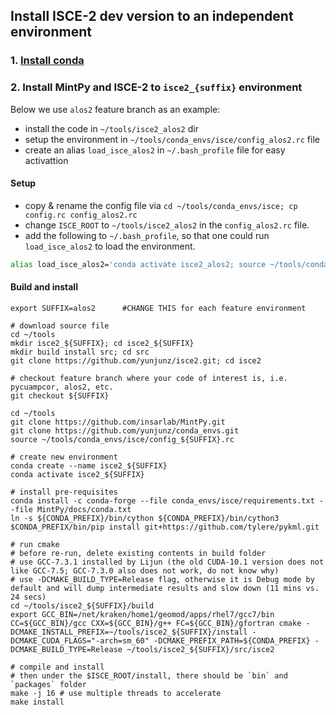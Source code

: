 ## Install ISCE-2 dev version to an independent environment

### 1. [Install conda](../master/README.md#1-install-conda)

### 2. Install MintPy and ISCE-2 to `isce2_{suffix}` environment

Below we use `alos2` feature branch as an example:
+ install the code in `~/tools/isce2_alos2` dir
+ setup the environment in `~/tools/conda_envs/isce/config_alos2.rc` file
+ create an alias `load_isce_alos2` in `~/.bash_profile` file for easy activattion

#### Setup

+ copy & rename the config file via `cd ~/tools/conda_envs/isce; cp config.rc config_alos2.rc`
+ change `ISCE_ROOT` to `~/tools/isce2_alos2` in the `config_alos2.rc` file.
+ add the following to `~/.bash_profile`, so that one could run `load_isce_alos2` to load the environment.

```bash
alias load_isce_alos2='conda activate isce2_alos2; source ~/tools/conda_envs/isce/config_alos2.rc'
```

#### Build and install

```
export SUFFIX=alos2      #CHANGE THIS for each feature environment

# download source file
cd ~/tools
mkdir isce2_${SUFFIX}; cd isce2_${SUFFIX}
mkdir build install src; cd src
git clone https://github.com/yunjunz/isce2.git; cd isce2

# checkout feature branch where your code of interest is, i.e. pycuampcor, alos2, etc.
git checkout ${SUFFIX}

cd ~/tools
git clone https://github.com/insarlab/MintPy.git
git clone https://github.com/yunjunz/conda_envs.git
source ~/tools/conda_envs/isce/config_${SUFFIX}.rc

# create new environment
conda create --name isce2_${SUFFIX}
conda activate isce2_${SUFFIX}

# install pre-requisites
conda install -c conda-forge --file conda_envs/isce/requirements.txt --file MintPy/docs/conda.txt
ln -s ${CONDA_PREFIX}/bin/cython ${CONDA_PREFIX}/bin/cython3
$CONDA_PREFIX/bin/pip install git+https://github.com/tylere/pykml.git

# run cmake
# before re-run, delete existing contents in build folder
# use GCC-7.3.1 installed by Lijun (the old CUDA-10.1 version does not like GCC-7.5; GCC-7.3.0 also does not work, do not know why)
# use -DCMAKE_BUILD_TYPE=Release flag, otherwise it is Debug mode by default and will dump intermediate results and slow down (11 mins vs. 24 secs)
cd ~/tools/isce2_${SUFFIX}/build
export GCC_BIN=/net/kraken/home1/geomod/apps/rhel7/gcc7/bin
CC=${GCC_BIN}/gcc CXX=${GCC_BIN}/g++ FC=${GCC_BIN}/gfortran cmake -DCMAKE_INSTALL_PREFIX=~/tools/isce2_${SUFFIX}/install -DCMAKE_CUDA_FLAGS="-arch=sm_60" -DCMAKE_PREFIX_PATH=${CONDA_PREFIX} -DCMAKE_BUILD_TYPE=Release ~/tools/isce2_${SUFFIX}/src/isce2

# compile and install
# then under the $ISCE_ROOT/install, there should be `bin` and `packages` folder
make -j 16 # use multiple threads to accelerate
make install
```
